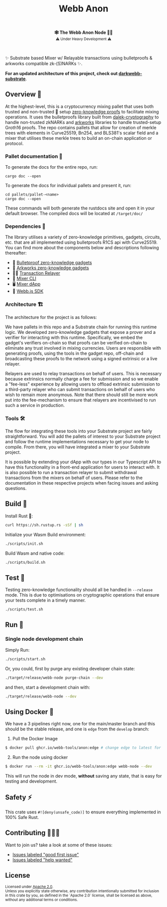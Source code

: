 <h1 align="center">Webb Anon</h1>
<br />
<p align="center">
    <strong>🕸️  The Webb Anon Node 🕵️‍♂️</strong>
    <br />
    <sub> ⚠️ Under Heavy Development ⚠️ </sub>
</p>

<br />

✨ Substrate based Mixer w/ Relayable transactions using bulletproofs & arkworks compatible zk-(S)NARKs ✨.

**For an updated architecture of this project, check out [darkwebb-substrate](https://github.com/webb-tools/darkwebb-substrate)**.

## Overview 📜

At the highest-level, this is a cryptocurrency mixing pallet that uses both trusted and non-trusted 👤 setup [zero-knowledge proofs](https://en.wikipedia.org/wiki/Zero-knowledge_proof) to facilitate mixing operations. It uses the bulletproofs library built from [dalek-cryptography](https://github.com/dalek-cryptography) to handle non-trusted zkNARKs and [arkworks](https://arkworks.rs) libraries to handle trusted-setup Groth16 proofs. The repo contains pallets that allow for creation of merkle trees with elements in Curve25519, Bn254, and BLS381's scalar field and a mixer that utilises these merkle trees to build an on-chain application or protocol.

### Pallet documentation 💎
To generate the docs for the entire repo, run:
```
cargo doc --open
```
To generate the docs for individual pallets and present it, run:
```
cd pallets/pallet-<name>
cargo doc --open
```
These commands will both generate the rustdocs site and open it in your default browser. The compiled docs will be located at `/target/doc/`

### Dependencies 🧱

The library utilises a variety of zero-knowledge primitives, gadgets, circuits, etc. that are all implemented using bulletproofs R1CS api with Curve25519. You can find more about the components below and descriptions following thereafter:

- 🔐 [Bulletproof zero-knowledge gadgets](https://github.com/webb-tools/bulletproof-gadgets)
- 🔐 [Arkworks zero-knowledge gadgets](https://github.com/webb-tools/arkworks-gadgets)
- 🧑‍✈️ [Transaction Relayer](https://github.com/webb-tools/relayer)
- 🧰 [Mixer CLI](https://github.com/webb-tools/cli)
- 🖥️ [Mixer dApp](https://github.com/webb-tools/webb-dapp)
- 🔋 [Webb.js SDK](https://github.com/webb-tools/webb.js)

### Architecture 🏗️

The architecture for the project is as follows: 

We have pallets in this repo and a Substrate chain for running this runtime logic. We developed zero-knowledge gadgets that expose a prover and a verifier for interacting with this runtime. Specifically, we embed the gadget's verifiers on-chain so that proofs can be verified on-chain to eliminate any trust involved in mixing currencies. Users are responsible with generating proofs, using the tools in the gadget repo, off-chain and broadcasting these proofs to the network using a signed extrinsic or a live relayer.

Relayers are used to relay transactions on behalf of users. This is necessary because extrinsics normally charge a fee for submission and so we enable a "fee-less" experience by allowing users to offload extrinsic submission to a third-party relayer who can submit transactions on behalf of users who wish to remain more anonymous. Note that there should still be more work put into the fee-mechanism to ensure that relayers are incentivised to run such a service in production.

### Tools 🛠️

The flow for integrating these tools into your Substrate project are fairly straightforward. You will add the pallets of interest to your Substrate project and follow the runtime implementations necessary to get your node to compile. From there, you will have integrated a mixer to your Substrate project.

It is possible by extending your dApp with our types in our Typescript API to have this functionality in a front-end application for users to interact with. It is also possible to run a transaction relayer to submit withdrawal transactions from the mixers on behalf of users. Please refer to the documentation in these respective projects when facing issues and asking questions.

## Build 👷

Install Rust 🦀:

```bash
curl https://sh.rustup.rs -sSf | sh
```

Initialize your Wasm Build environment:

```bash
./scripts/init.sh
```

Build Wasm and native code:

```bash
./scripts/build.sh
```

## Test 🦀
Testing zero-knowledge functionality should all be handled in `--release` mode. This is due to optimisations on cryptographic operations that ensure your tests complete in a timely manner.

```bash
./scripts/test.sh
```

## Run 🚀

### Single node development chain

Simply Run:

```bash
./scripts/start.sh
```

Or, you could, first by purge any existing developer chain state:

```bash
./target/release/webb-node purge-chain --dev
```

and then, start a development chain with:

```bash
./target/release/webb-node --dev
```

## Using Docker 🐳

We have a 3 pipelines right now, one for the main/master branch and this should be the stable release, and one is `edge` from the `develop` branch:

1. Pull the Docker Image

```bash
$ docker pull ghcr.io/webb-tools/anon:edge # change edge to latest for the master branch
```

2. Run the node using docker

```bash
$ docker run --rm -it ghcr.io/webb-tools/anon:edge webb-node --dev
```
This will run the node in dev mode, **without** saving any state, that is easy for testing and development.

## Safety ⚡

This crate uses `#![deny(unsafe_code)]` to ensure everything implemented in
100% Safe Rust.

## Contributing 🧑‍🤝‍🧑

Want to join us? take a look at some of these issues:

- [Issues labeled "good first issue"][good-first-issue]
- [Issues labeled "help wanted"][help-wanted]

[good-first-issue]: https://github.com/webb-tools/anon/labels/good%20first%20issue
[help-wanted]: https://github.com/webb-tools/anon/labels/help%20wanted

## License

<sup>
Licensed under <a href="LICENSE">Apache 2.0</a>.
</sup>

<br/>

<sub>
Unless you explicitly state otherwise, any contribution intentionally submitted
for inclusion in this crate by you, as defined in the `Apache 2.0` license, shall
be licensed as above, without any additional terms or conditions.
</sub>
